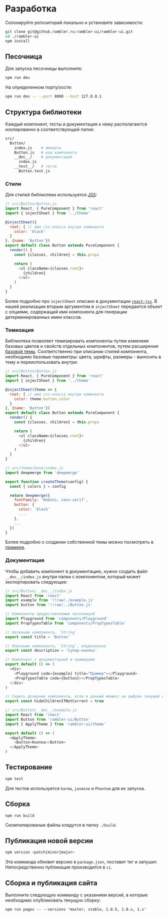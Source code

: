 # Разработка

Склонируйте репозиторий локально и установите зависимости:

```sh
git clone git@github.rambler.ru:rambler-ui/rambler-ui.git
cd ./rambler-ui
npm install
```

## Песочница

Для запуска песочницы выполните:

```sh
npm run dev
```

На определенном порту/хосте:

```sh
npm run dev -- --port 8080 --host 127.0.0.1
```

## Структура библиотеки

Каждый компонент, тесты и документация к нему располагаются изолированно в соответствующей папке:

```sh
src/
  Button/
    index.js    # импорты
    Button.js   # код компонента
    __doc__/    # документация
      index.js
    __test__/   # тесты
      Button.test.js
```

### Стили

Для стилей библиотеки используется [JSS](https://github.com/cssinjs/jss):

```js
// src/Button/Button.js
import React, { PureComponent } from 'react'
import { injectSheet } from '../theme'

@injectSheet({
  root: { // имя css-класса внутри комонента
    color: 'black'
  }
}, {name: 'Button'})
export default class Button extends PureComponent {
  render() {
    const {classes, children} = this.props

    return (
      <ul className={classes.root}>
        {children}
      </ul>
    )
  }
}
```

Более подробно про `injectSheet` описано в документации [`react-jss`](https://github.com/cssinjs/react-jss). В нашей реализации вторым аргументом в `injectSheet` передается объект с опциями, содержащий имя компонента для генерации детерминированных имен классов.

### Темизация

Библиотека позволяет темизировать компоненты путем изменеия базовых цветов и свойств отдельных компонентов, путем расширения [базовой темы](../src/theme/base/index.js). Соответственно при описании стилей компонента, необходимо базовые параметры: цвета, шрифты, размеры - выносить в тему и переиспользовать внутри:

```js
// src/Button/Button.js
import React, { PureComponent } from 'react'
import { injectSheet } from '../theme'

@injectSheet(theme => {
  root: { // имя css-класса внутри комонента
    color: theme.button.color
  }
}, {name: 'Button'})
export default class Button extends PureComponent {
  render() {
    const {classes, children} = this.props

    return (
      <ul className={classes.root}>
        {children}
      </ul>
    )
  }
}

// src/theme/base/index.js
import deepmerge from 'deepmerge'

export function createTheme(config) {
  const { colors } = config

  return deepmerge({
    fontFamily: 'Roboto, sans-serif',
    button: {
      color: 'black'
      ...
    },
    ...
  })
}
```

Более подробно о создании собственной темы можно посмотреть в [примере](../examples/theming).

### Документация

Чтобы добавить компонент в документацию, нужно создать файл `__doc__/index.js` внутри папки с компонентом, который может экспортировать следующeе:

```js
// src/Button/__doc__/index.js
import React from 'react'
import example from '!!raw!./example.js'
import button from '!!raw!../Button.js'

// Компоненты предоставляемые песочницей
import Playground from 'components/Playground'
import PropTypesTable from 'components/PropTypesTable'

// Название компонента, `String`
export const title = 'Button'

// Описание компонента, `String`, опционально
export const description = 'Супер-кнопка'

// Компонент с документацией и примерами
export default () => (
  <div>
    <Playground code={example} title="Пример"></Playground>
    <PropTypesTable code={button}></PropTypesTable>
  </div>
)

// Скрыть дочерние компоненты, если в данный момент не выбран текущий компонент, `Boolean`, опционально, по-умолчанию `false`
export const hideChildrenIfNotCurrent = true

// src/Button/__doc__/example.js
import React from 'react'
import Button from 'rambler-ui/Button'
import { ApplyTheme } from 'rambler-ui/theme'

export default () => (
  <ApplyTheme>
    <Button>Кнопка</Button>
  </ApplyTheme>
)
```

## Тестирование

```sh
npm test
```

Для тестов используется `karma`, `jasmine` и `Phantom` для их запуска.

## Сборка

```sh
npm run build
```

Скомпилированые файлы кладутся в папку `./build`.

## Публикация новой версии

```sh
npm version <patch|minor|major>
```

Эта комманда обновит версию в `package.json`, поставит тег и запушит. Непосредственно публикация производится в `ci`.

## Сборка и публикация сайта

Выполните следующую комманду с указанием версий, в которые необходимо опубликовать текущую сборку:

```
npm run pages -- --versions 'master, stable, 1.0.5, 1.0.x, 1.x'
```
